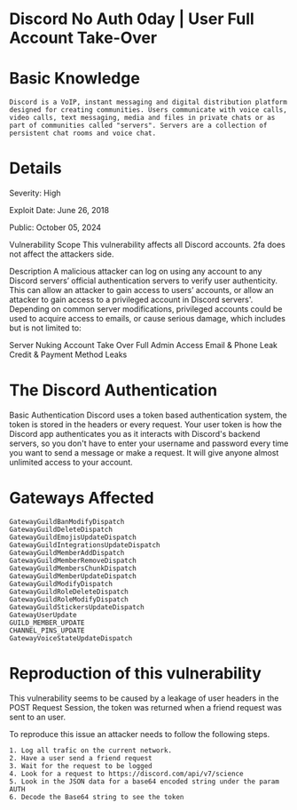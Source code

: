   # Discord No Auth 0day | User Full Account Take-Over

# Basic Knowledge
    Discord is a VoIP, instant messaging and digital distribution platform designed for creating communities. Users communicate with voice calls, video calls, text messaging, media and files in private chats or as part of communities called "servers". Servers are a collection of persistent chat rooms and voice chat.
# Details

Severity: High

Exploit Date: June 26, 2018

Public: October 05, 2024

Vulnerability Scope
This vulnerability affects all Discord accounts. 2fa does not affect the attackers side.

Description
A malicious attacker can log on using any account to any Discord servers’ official authentication servers to verify user authenticity. This can allow an attacker to gain access to users’ accounts, or allow an attacker to gain access to a privileged account in Discord servers'. Depending on common server modifications, privileged accounts could be used to acquire access to emails, or cause serious damage, which includes but is not limited to:

Server Nuking
Account Take Over
Full Admin Access
Email & Phone Leak
Credit & Payment Method Leaks

# The Discord Authentication

  Basic Authentication
    Discord uses a token based authentication system, the token is stored in the headers or every request. Your user token is how the Discord app authenticates you as it interacts with Discord's backend servers, so you don't have to enter your username and password every time you want to send a message or make a request. It will give anyone almost unlimited access to your account.

# Gateways Affected
    GatewayGuildBanModifyDispatch
    GatewayGuildDeleteDispatch
    GatewayGuildEmojisUpdateDispatch
    GatewayGuildIntegrationsUpdateDispatch
    GatewayGuildMemberAddDispatch
    GatewayGuildMemberRemoveDispatch
    GatewayGuildMembersChunkDispatch
    GatewayGuildMemberUpdateDispatch
    GatewayGuildModifyDispatch
    GatewayGuildRoleDeleteDispatch
    GatewayGuildRoleModifyDispatch
    GatewayGuildStickersUpdateDispatch
    GatewayUserUpdate
    GUILD_MEMBER_UPDATE
    CHANNEL_PINS_UPDATE
    GatewayVoiceStateUpdateDispatch


#   Reproduction of this vulnerability

This vulnerability seems to be caused by a leakage of user headers in the POST Request Session, the token was returned when a friend request was sent to an user.

To reproduce this issue an attacker needs to follow the following steps.

    1. Log all trafic on the current network.
    2. Have a user send a friend request
    3. Wait for the request to be logged
    4. Look for a request to https://discord.com/api/v7/science
    5. Look in the JSON data for a base64 encoded string under the param AUTH
    6. Decode the Base64 string to see the token

